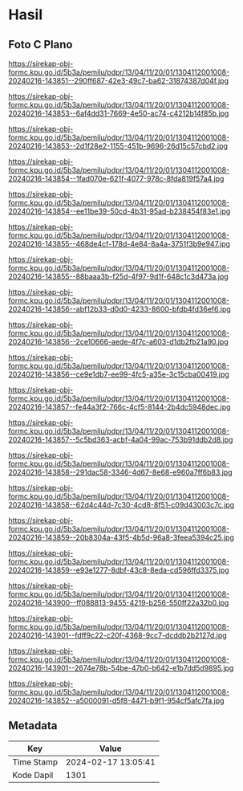 # Hasil

## Foto C Plano

https://sirekap-obj-formc.kpu.go.id/5b3a/pemilu/pdpr/13/04/11/20/01/1304112001008-20240216-143851--290ff687-42e3-49c7-ba62-31874387d04f.jpg

https://sirekap-obj-formc.kpu.go.id/5b3a/pemilu/pdpr/13/04/11/20/01/1304112001008-20240216-143853--6af4dd31-7669-4e50-ac74-c4212b14f85b.jpg

https://sirekap-obj-formc.kpu.go.id/5b3a/pemilu/pdpr/13/04/11/20/01/1304112001008-20240216-143853--2d1f28e2-1155-451b-9696-26d15c57cbd2.jpg

https://sirekap-obj-formc.kpu.go.id/5b3a/pemilu/pdpr/13/04/11/20/01/1304112001008-20240216-143854--1fad070e-621f-4077-978c-8fda819f57a4.jpg

https://sirekap-obj-formc.kpu.go.id/5b3a/pemilu/pdpr/13/04/11/20/01/1304112001008-20240216-143854--ee11be39-50cd-4b31-95ad-b238454f83e1.jpg

https://sirekap-obj-formc.kpu.go.id/5b3a/pemilu/pdpr/13/04/11/20/01/1304112001008-20240216-143855--468de4cf-178d-4e84-8a4a-3751f3b9e947.jpg

https://sirekap-obj-formc.kpu.go.id/5b3a/pemilu/pdpr/13/04/11/20/01/1304112001008-20240216-143855--88baaa3b-f25d-4f97-9d1f-648c1c3d473a.jpg

https://sirekap-obj-formc.kpu.go.id/5b3a/pemilu/pdpr/13/04/11/20/01/1304112001008-20240216-143856--abf12b33-d0d0-4233-8600-bfdb4fd36ef6.jpg

https://sirekap-obj-formc.kpu.go.id/5b3a/pemilu/pdpr/13/04/11/20/01/1304112001008-20240216-143856--2ce10666-aede-4f7c-a603-d1db2fb21a90.jpg

https://sirekap-obj-formc.kpu.go.id/5b3a/pemilu/pdpr/13/04/11/20/01/1304112001008-20240216-143856--ce9e1db7-ee99-4fc5-a35e-3c15cba00419.jpg

https://sirekap-obj-formc.kpu.go.id/5b3a/pemilu/pdpr/13/04/11/20/01/1304112001008-20240216-143857--fe44a3f2-766c-4cf5-8144-2b4dc5948dec.jpg

https://sirekap-obj-formc.kpu.go.id/5b3a/pemilu/pdpr/13/04/11/20/01/1304112001008-20240216-143857--5c5bd363-acbf-4a04-99ac-753b91ddb2d8.jpg

https://sirekap-obj-formc.kpu.go.id/5b3a/pemilu/pdpr/13/04/11/20/01/1304112001008-20240216-143858--291dac58-3346-4d67-8e68-e960a7ff6b83.jpg

https://sirekap-obj-formc.kpu.go.id/5b3a/pemilu/pdpr/13/04/11/20/01/1304112001008-20240216-143858--62d4c44d-7c30-4cd8-8f51-c09d43003c7c.jpg

https://sirekap-obj-formc.kpu.go.id/5b3a/pemilu/pdpr/13/04/11/20/01/1304112001008-20240216-143859--20b8304a-43f5-4b5d-96a8-3feea5394c25.jpg

https://sirekap-obj-formc.kpu.go.id/5b3a/pemilu/pdpr/13/04/11/20/01/1304112001008-20240216-143859--e93e1277-8dbf-43c8-8eda-cd596ffd3375.jpg

https://sirekap-obj-formc.kpu.go.id/5b3a/pemilu/pdpr/13/04/11/20/01/1304112001008-20240216-143900--ff088813-9455-4219-b256-550ff22a32b0.jpg

https://sirekap-obj-formc.kpu.go.id/5b3a/pemilu/pdpr/13/04/11/20/01/1304112001008-20240216-143901--fdff9c22-c20f-4368-9cc7-dcddb2b2127d.jpg

https://sirekap-obj-formc.kpu.go.id/5b3a/pemilu/pdpr/13/04/11/20/01/1304112001008-20240216-143901--2674e78b-54be-47b0-b642-e1b7dd5d9895.jpg

https://sirekap-obj-formc.kpu.go.id/5b3a/pemilu/pdpr/13/04/11/20/01/1304112001008-20240216-143852--a5000091-d5f8-4471-b9f1-954cf5afc7fa.jpg


## Metadata

| Key        | Value               |
| ---------- | ------------------- |
| Time Stamp | 2024-02-17 13:05:41 |
| Kode Dapil | 1301                |



